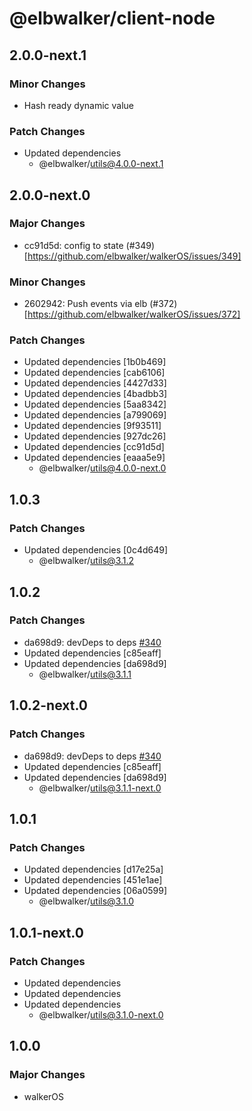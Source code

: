 # @elbwalker/client-node

## 2.0.0-next.1

### Minor Changes

- Hash ready dynamic value

### Patch Changes

- Updated dependencies
  - @elbwalker/utils@4.0.0-next.1

## 2.0.0-next.0

### Major Changes

- cc91d5d: config to state
  (#349)[https://github.com/elbwalker/walkerOS/issues/349]

### Minor Changes

- 2602942: Push events via elb
  (#372)[https://github.com/elbwalker/walkerOS/issues/372]

### Patch Changes

- Updated dependencies [1b0b469]
- Updated dependencies [cab6106]
- Updated dependencies [4427d33]
- Updated dependencies [4badbb3]
- Updated dependencies [5aa8342]
- Updated dependencies [a799069]
- Updated dependencies [9f93511]
- Updated dependencies [927dc26]
- Updated dependencies [cc91d5d]
- Updated dependencies [eaaa5e9]
  - @elbwalker/utils@4.0.0-next.0

## 1.0.3

### Patch Changes

- Updated dependencies [0c4d649]
  - @elbwalker/utils@3.1.2

## 1.0.2

### Patch Changes

- da698d9: devDeps to deps
  [#340](https://github.com/elbwalker/walkerOS/issues/340)
- Updated dependencies [c85eaff]
- Updated dependencies [da698d9]
  - @elbwalker/utils@3.1.1

## 1.0.2-next.0

### Patch Changes

- da698d9: devDeps to deps
  [#340](https://github.com/elbwalker/walkerOS/issues/340)
- Updated dependencies [c85eaff]
- Updated dependencies [da698d9]
  - @elbwalker/utils@3.1.1-next.0

## 1.0.1

### Patch Changes

- Updated dependencies [d17e25a]
- Updated dependencies [451e1ae]
- Updated dependencies [06a0599]
  - @elbwalker/utils@3.1.0

## 1.0.1-next.0

### Patch Changes

- Updated dependencies
- Updated dependencies
- Updated dependencies
  - @elbwalker/utils@3.1.0-next.0

## 1.0.0

### Major Changes

- walkerOS
